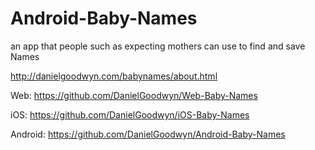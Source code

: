 # Android-Baby-Names
an app that people such as expecting mothers can use to find and save Names

http://danielgoodwyn.com/babynames/about.html

Web:
https://github.com/DanielGoodwyn/Web-Baby-Names

iOS:
https://github.com/DanielGoodwyn/iOS-Baby-Names

Android:
https://github.com/DanielGoodwyn/Android-Baby-Names

